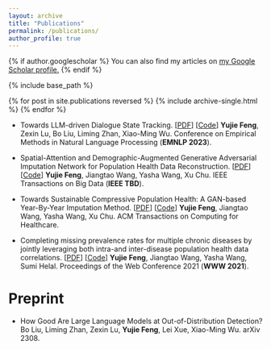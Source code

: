 ```yaml
---
layout: archive
title: "Publications"
permalink: /publications/
author_profile: true
---
```


{% if author.googlescholar %}
  You can also find my articles on <u><a href="{{author.googlescholar}}">my Google Scholar profile</a>.</u>
{% endif %}

{% include base_path %}

{% for post in site.publications reversed %}
  {% include archive-single.html %}
{% endfor %}

* Towards LLM-driven Dialogue State Tracking. [[PDF](https://arxiv.org/pdf/2310.14970.pdf)] [[Code](https://github.com/WoodScene/LDST)]
  **Yujie Feng**, Zexin Lu, Bo Liu, Liming Zhan, Xiao-Ming Wu.
  Conference on Empirical Methods in Natural Language Processing (**EMNLP 2023**).

* Spatial-Attention and Demographic-Augmented Generative Adversarial Imputation Network for Population Health Data Reconstruction. [[PDF](https://ieeexplore.ieee.org/abstract/document/9976200)] [[Code](https://github.com/WoodScene/SDAGAIN)]
  **Yujie Feng**, Jiangtao Wang, Yasha Wang, Xu Chu.
  IEEE Transactions on Big Data (**IEEE TBD**).

* Towards Sustainable Compressive Population Health: A GAN-based Year-By-Year Imputation Method. [[PDF](https://dl.acm.org/doi/abs/10.1145/3571159)] [[Code](https://github.com/WoodScene/UAA-GAIN)]
  **Yujie Feng**, Jiangtao Wang, Yasha Wang, Xu Chu.
  ACM Transactions on Computing for Healthcare.

* Completing missing prevalence rates for multiple chronic diseases by jointly leveraging both intra-and inter-disease population health data correlations. [[PDF](https://dl.acm.org/doi/abs/10.1145/3442381.3449811)] [[Code](https://github.com/WoodScene/Compressive-Population-Health)]
  **Yujie Feng**, Jiangtao Wang, Yasha Wang, Sumi Helal.
  Proceedings of the Web Conference 2021 (**WWW 2021**).

# Preprint
* How Good Are Large Language Models at Out-of-Distribution Detection?
  Bo Liu, Liming Zhan, Zexin Lu, **Yujie Feng**, Lei Xue, Xiao-Ming Wu.
  arXiv 2308.
